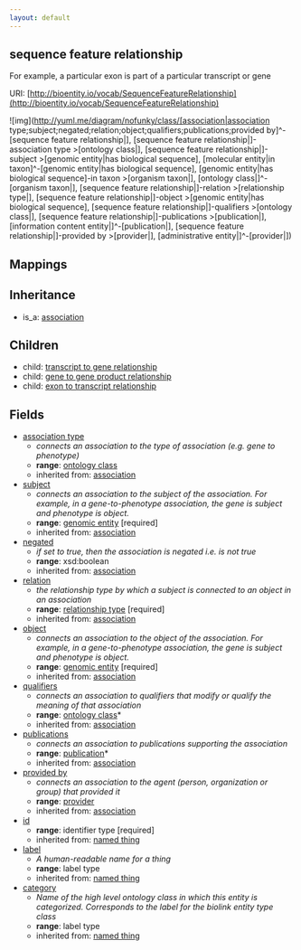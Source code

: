 ```yaml
---
layout: default
---
```


## sequence feature relationship


For example, a particular exon is part of a particular transcript or gene

URI: [http://bioentity.io/vocab/SequenceFeatureRelationship](http://bioentity.io/vocab/SequenceFeatureRelationship)


![img](http://yuml.me/diagram/nofunky/class/[association|association type;subject;negated;relation;object;qualifiers;publications;provided by]^-[sequence feature relationship|], [sequence feature relationship|]-association type >[ontology class|], [sequence feature relationship|]-subject >[genomic entity|has biological sequence], [molecular entity|in taxon]^-[genomic entity|has biological sequence], [genomic entity|has biological sequence]-in taxon >[organism taxon|], [ontology class|]^-[organism taxon|], [sequence feature relationship|]-relation >[relationship type|], [sequence feature relationship|]-object >[genomic entity|has biological sequence], [sequence feature relationship|]-qualifiers >[ontology class|], [sequence feature relationship|]-publications >[publication|], [information content entity|]^-[publication|], [sequence feature relationship|]-provided by >[provider|], [administrative entity|]^-[provider|])
## Mappings


## Inheritance

 *  is_a: [association](Association.html)

## Children

 *  child: [transcript to gene relationship](TranscriptToGeneRelationship.html)
 *  child: [gene to gene product relationship](GeneToGeneProductRelationship.html)
 *  child: [exon to transcript relationship](ExonToTranscriptRelationship.html)


## Fields

 * [association type](association_type.html)
    * _connects an association to the type of association (e.g. gene to phenotype)_
    * __range__: [ontology class](OntologyClass.html)
    * inherited from: [association](Association.html)
 * [subject](subject.html)
    * _connects an association to the subject of the association. For example, in a gene-to-phenotype association, the gene is subject and phenotype is object._
    * __range__: [genomic entity](GenomicEntity.html) [required]
    * inherited from: [association](Association.html)
 * [negated](negated.html)
    * _if set to true, then the association is negated i.e. is not true_
    * __range__: xsd:boolean
    * inherited from: [association](Association.html)
 * [relation](relation.html)
    * _the relationship type by which a subject is connected to an object in an association_
    * __range__: [relationship type](RelationshipType.html) [required]
    * inherited from: [association](Association.html)
 * [object](object.html)
    * _connects an association to the object of the association. For example, in a gene-to-phenotype association, the gene is subject and phenotype is object._
    * __range__: [genomic entity](GenomicEntity.html) [required]
    * inherited from: [association](Association.html)
 * [qualifiers](qualifiers.html)
    * _connects an association to qualifiers that modify or qualify the meaning of that association_
    * __range__: [ontology class](OntologyClass.html)*
    * inherited from: [association](Association.html)
 * [publications](publications.html)
    * _connects an association to publications supporting the association_
    * __range__: [publication](Publication.html)*
    * inherited from: [association](Association.html)
 * [provided by](provided_by.html)
    * _connects an association to the agent (person, organization or group) that provided it_
    * __range__: [provider](Provider.html)
    * inherited from: [association](Association.html)
 * [id](id.html)
    * __range__: identifier type [required]
    * inherited from: [named thing](NamedThing.html)
 * [label](label.html)
    * _A human-readable name for a thing_
    * __range__: label type
    * inherited from: [named thing](NamedThing.html)
 * [category](category.html)
    * _Name of the high level ontology class in which this entity is categorized. Corresponds to the label for the biolink entity type class_
    * __range__: label type
    * inherited from: [named thing](NamedThing.html)
